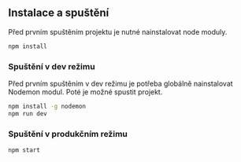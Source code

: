 ## Instalace a spuštění
Před prvním spuštěním projektu je nutné nainstalovat node moduly.
```bash
npm install
```

### Spuštění v dev režimu
Před prvním spuštěním v dev režimu je potřeba globálně nainstalovat Nodemon modul. Poté je možné spustit projekt.
```bash
npm install -g nodemon
npm run dev
```

### Spuštění v produkčním režimu
```bash
npm start
```